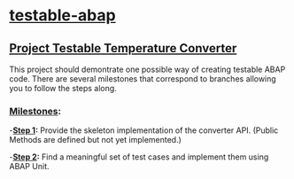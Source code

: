 
# [testable-abap](https://github.com/martinsimmet/testable-abap)


## [Project Testable Temperature Converter](https://github.com/martinsimmet/testable-abap/projects/1)

This project should demontrate one possible way of creating testable ABAP code. There are several milestones that correspond to branches allowing you to follow the steps along.

### [Milestones](https://github.com/martinsimmet/testable-abap/milestones):

-**[Step 1](https://github.com/martinsimmet/testable-abap/milestone/1):**
Provide the skeleton implementation of the converter API. (Public Methods are defined but not yet implemented.)

-**[Step 2](https://github.com/martinsimmet/testable-abap/milestone/2):**
Find a meaningful set of test cases and implement them using ABAP Unit.
